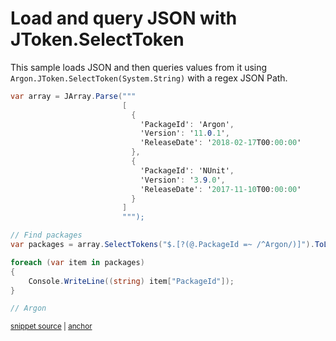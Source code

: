 # Load and query JSON with JToken.SelectToken

This sample loads JSON and then queries values from it using `Argon.JToken.SelectToken(System.String)` with a regex JSON Path.

<!-- snippet: RegexQuery -->
<a id='snippet-regexquery'></a>
```cs
var array = JArray.Parse("""
                         [
                           {
                             'PackageId': 'Argon',
                             'Version': '11.0.1',
                             'ReleaseDate': '2018-02-17T00:00:00'
                           },
                           {
                             'PackageId': 'NUnit',
                             'Version': '3.9.0',
                             'ReleaseDate': '2017-11-10T00:00:00'
                           }
                         ]
                         """);

// Find packages
var packages = array.SelectTokens("$.[?(@.PackageId =~ /^Argon/)]").ToList();

foreach (var item in packages)
{
    Console.WriteLine((string) item["PackageId"]);
}

// Argon
```
<sup><a href='/src/ArgonTests/Documentation/Samples/JsonPath/RegexQuery.cs#L10-L37' title='Snippet source file'>snippet source</a> | <a href='#snippet-regexquery' title='Start of snippet'>anchor</a></sup>
<!-- endSnippet -->
